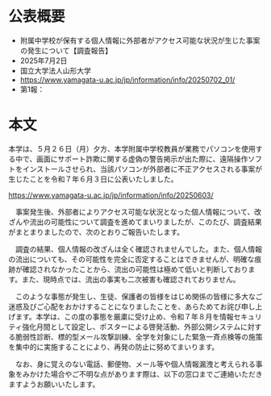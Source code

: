 # 公表概要
-  附属中学校が保有する個人情報に外部者がアクセス可能な状況が生じた事案の発生について【調査報告】
- 2025年7月2日
- 国立大学法人山形大学
- https://www.yamagata-u.ac.jp/jp/information/info/20250702_01/
- 第1報：

#  本文
本学は、５月２６日（月）夕方、本学附属中学校教員が業務でパソコンを使用する中で、画面にサポート詐欺に関する虚偽の警告掲示が出た際に、遠隔操作ソフトをインストールさせられ、当該パソコンが外部者に不正アクセスされる事案が生じたことを令和７年６月３日に公表いたしました。

https://www.yamagata-u.ac.jp/jp/information/info/20250603/ 

　事案発生後、外部者によりアクセス可能な状況となった個人情報について、改ざんや流出の可能性について調査を進めてまいりましたが、このたび、調査結果がまとまりましたので、次のとおりご報告いたします。

　調査の結果、個人情報の改ざんは全く確認されませんでした。また、個人情報の流出についても、その可能性を完全に否定することはできませんが、明確な痕跡が確認されなかったことから、流出の可能性は極めて低いと判断しております。また、現時点では、流出の事実も二次被害も確認されておりません。

　このような事態が発生し、生徒、保護者の皆様をはじめ関係の皆様に多大なご迷惑及びご心配をおかけすることになりましたことを、あらためてお詫び申し上げます。本学は、この度の事態を厳粛に受け止め、令和７年８月を情報セキュリティ強化月間として設定し、ポスターによる啓発活動、外部公開システムに対する脆弱性診断、標的型メール攻撃訓練、全学を対象にした緊急一斉点検等の施策を集中的に実施することにより、再発の防止に努めてまいります。

　なお、身に覚えのない電話、郵便物、メール等や個人情報漏洩と考えられる事象をみかけた場合やご不明な点があります際は、以下の窓口までご連絡いただきますようお願いいたします。
